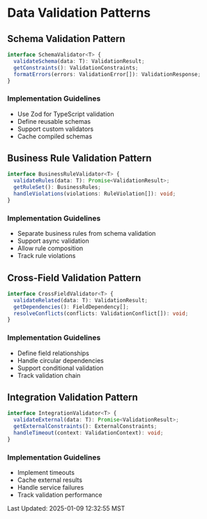# Data Validation Patterns

## Schema Validation Pattern
```typescript
interface SchemaValidator<T> {
  validateSchema(data: T): ValidationResult;
  getConstraints(): ValidationConstraints;
  formatErrors(errors: ValidationError[]): ValidationResponse;
}
```

### Implementation Guidelines
- Use Zod for TypeScript validation
- Define reusable schemas
- Support custom validators
- Cache compiled schemas

## Business Rule Validation Pattern
```typescript
interface BusinessRuleValidator<T> {
  validateRules(data: T): Promise<ValidationResult>;
  getRuleSet(): BusinessRules;
  handleViolations(violations: RuleViolation[]): void;
}
```

### Implementation Guidelines
- Separate business rules from schema validation
- Support async validation
- Allow rule composition
- Track rule violations

## Cross-Field Validation Pattern
```typescript
interface CrossFieldValidator<T> {
  validateRelated(data: T): ValidationResult;
  getDependencies(): FieldDependency[];
  resolveConflicts(conflicts: ValidationConflict[]): void;
}
```

### Implementation Guidelines
- Define field relationships
- Handle circular dependencies
- Support conditional validation
- Track validation chain

## Integration Validation Pattern
```typescript
interface IntegrationValidator<T> {
  validateExternal(data: T): Promise<ValidationResult>;
  getExternalConstraints(): ExternalConstraints;
  handleTimeout(context: ValidationContext): void;
}
```

### Implementation Guidelines
- Implement timeouts
- Cache external results
- Handle service failures
- Track validation performance

Last Updated: 2025-01-09 12:32:55 MST
